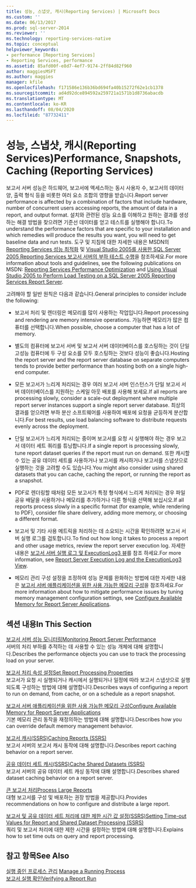 ```yaml
---
title: 성능, 스냅샷, 캐시(Reporting Services) | Microsoft Docs
ms.custom: ''
ms.date: 06/13/2017
ms.prod: sql-server-2014
ms.reviewer: ''
ms.technology: reporting-services-native
ms.topic: conceptual
helpviewer_keywords:
- performance [Reporting Services]
- Reporting Services, performance
ms.assetid: 85afd00f-e8d7-4ef7-9174-2ff84d82f960
author: maggiesMSFT
ms.author: maggies
manager: kfile
ms.openlocfilehash: f171586e136b36bd694fa40b15272f62e1cb1378
ms.sourcegitcommit: ad4d92dce894592a259721a1571b1d8736abacdb
ms.translationtype: MT
ms.contentlocale: ko-KR
ms.lasthandoff: 08/04/2020
ms.locfileid: "87732411"
---
```

# <a name="performance-snapshots-caching-reporting-services"></a><span data-ttu-id="12fea-102">성능, 스냅샷, 캐시(Reporting Services)</span><span class="sxs-lookup"><span data-stu-id="12fea-102">Performance, Snapshots, Caching (Reporting Services)</span></span>
  <span data-ttu-id="12fea-103">보고서 서버 성능은 하드웨어, 보고서에 액세스하는 동시 사용자 수, 보고서의 데이터 양, 출력 형식 등을 비롯한 여러 요소 조합의 영향을 받습니다.</span><span class="sxs-lookup"><span data-stu-id="12fea-103">Report server performance is affected by a combination of factors that include hardware, number of concurrent users accessing reports, the amount of data in a report, and output format.</span></span> <span data-ttu-id="12fea-104">설치와 관련된 성능 요소를 이해하고 원하는 결과를 생성하는 해결 방법을 찾으려면 기준선 데이터를 얻고 테스트를 실행해야 합니다.</span><span class="sxs-lookup"><span data-stu-id="12fea-104">To understand the performance factors that are specific to your installation and which remedies will produce the results you want, you will need to get baseline data and run tests.</span></span> <span data-ttu-id="12fea-105">도구 및 지침에 대한 자세한 내용은 MSDN의 [Reporting Services 성능 최적화](https://blogs.msdn.com/b/sqlcat/archive/2013/10/30/reporting-services-performance-and-optimization.aspx) 및 [Visual Studio 2005를 사용한 SQL Server 2005 Reporting Services 보고서 서버의 부하 테스트 수행](https://go.microsoft.com/fwlink/?LinkID=77519)을 참조하세요.</span><span class="sxs-lookup"><span data-stu-id="12fea-105">For more information about tools and guidelines, see the following publications on MSDN: [Reporting Services Performance Optimization](https://blogs.msdn.com/b/sqlcat/archive/2013/10/30/reporting-services-performance-and-optimization.aspx) and [Using Visual Studio 2005 to Perform Load Testing on a SQL Server 2005 Reporting Services Report Server](https://go.microsoft.com/fwlink/?LinkID=77519).</span></span>  
  
 <span data-ttu-id="12fea-106">고려해야 할 일반 원칙은 다음과 같습니다.</span><span class="sxs-lookup"><span data-stu-id="12fea-106">General principles to consider include the following:</span></span>  
  
-   <span data-ttu-id="12fea-107">보고서 처리 및 렌더링은 메모리를 많이 사용하는 작업입니다.</span><span class="sxs-lookup"><span data-stu-id="12fea-107">Report processing and rendering are memory intensive operations.</span></span> <span data-ttu-id="12fea-108">가능하면 메모리가 많은 컴퓨터를 선택합니다.</span><span class="sxs-lookup"><span data-stu-id="12fea-108">When possible, choose a computer that has a lot of memory.</span></span>  
  
-   <span data-ttu-id="12fea-109">별도의 컴퓨터에 보고서 서버 및 보고서 서버 데이터베이스를 호스팅하는 것이 단일 고성능 컴퓨터에 두 구성 요소를 모두 호스팅하는 것보다 성능이 좋습니다.</span><span class="sxs-lookup"><span data-stu-id="12fea-109">Hosting the report server and the report server database on separate computers tends to provide better performance than hosting both on a single high-end computer.</span></span>  
  
-   <span data-ttu-id="12fea-110">모든 보고서가 느리게 처리되는 경우 여러 보고서 서버 인스턴스가 단일 보고서 서버 데이터베이스를 지원하는 스케일 아웃 배포를 사용해 보세요.</span><span class="sxs-lookup"><span data-stu-id="12fea-110">If all reports are processing slowly, consider a scale-out deployment where multiple report server instances support a single report server database.</span></span> <span data-ttu-id="12fea-111">최상의 결과를 얻으려면 부하 분산 소프트웨어를 사용하여 배포에 요청을 균등하게 분산합니다.</span><span class="sxs-lookup"><span data-stu-id="12fea-111">For best results, use load balancing software to distribute requests evenly across the deployment.</span></span>  
  
-   <span data-ttu-id="12fea-112">단일 보고서가 느리게 처리되는 중이며 보고서를 요청 시 실행해야 하는 경우 보고서 데이터 세트 쿼리를 튜닝합니다.</span><span class="sxs-lookup"><span data-stu-id="12fea-112">If a single report is processing slowly, tune report dataset queries if the report must run on demand.</span></span> <span data-ttu-id="12fea-113">또한 캐시할 수 있는 공유 데이터 세트를 사용하거나 보고서를 캐시하거나 보고서를 스냅샷으로 실행하는 것을 고려할 수도 있습니다.</span><span class="sxs-lookup"><span data-stu-id="12fea-113">You might also consider using shared datasets that you can cache, caching the report, or running the report as a snapshot.</span></span>  
  
-   <span data-ttu-id="12fea-114">PDF로 렌더링할 때처럼 모든 보고서가 특정 형식에서 느리게 처리되는 경우 파일 공유 배달을 사용하거나 메모리를 추가하거나 다른 형식을 선택해 보십시오.</span><span class="sxs-lookup"><span data-stu-id="12fea-114">If all reports process slowly in a specific format (for example, while rendering to PDF), consider file share delivery, adding more memory, or choosing a different format.</span></span>  
  
-   <span data-ttu-id="12fea-115">보고서 및 기타 사용 메트릭을 처리하는 데 소요되는 시간을 확인하려면 보고서 서버 실행 로그를 검토합니다.</span><span class="sxs-lookup"><span data-stu-id="12fea-115">To find out how long it takes to process a report and other usage metrics, review the report server execution log.</span></span> <span data-ttu-id="12fea-116">자세한 내용은 [보고서 서버 실행 로그 및 ExecutionLog3 뷰](report-server-executionlog-and-the-executionlog3-view.md)를 참조 하세요.</span><span class="sxs-lookup"><span data-stu-id="12fea-116">For more information, see [Report Server Execution Log and the ExecutionLog3 View](report-server-executionlog-and-the-executionlog3-view.md).</span></span>  
  
-   <span data-ttu-id="12fea-117">메모리 관리 구성 설정을 조정하여 성능 문제를 완화하는 방법에 대한 자세한 내용은 [보고서 서버 애플리케이션을 위한 사용 가능한 메모리 구성](../report-server/configure-available-memory-for-report-server-applications.md)을 참조하세요.</span><span class="sxs-lookup"><span data-stu-id="12fea-117">For more information about how to mitigate performance issues by tuning memory management configuration settings, see [Configure Available Memory for Report Server Applications](../report-server/configure-available-memory-for-report-server-applications.md).</span></span>  
  
## <a name="in-this-section"></a><span data-ttu-id="12fea-118">섹션 내용</span><span class="sxs-lookup"><span data-stu-id="12fea-118">In This Section</span></span>  
 [<span data-ttu-id="12fea-119">보고서 서버 성능 모니터링</span><span class="sxs-lookup"><span data-stu-id="12fea-119">Monitoring Report Server Performance</span></span>](monitoring-report-server-performance.md)  
 <span data-ttu-id="12fea-120">서버의 처리 부하를 추적하는 데 사용할 수 있는 성능 개체에 대해 설명합니다.</span><span class="sxs-lookup"><span data-stu-id="12fea-120">Describes the performance objects you can use to track the processing load on your server.</span></span>  
  
 [<span data-ttu-id="12fea-121">보고서 처리 속성 설정</span><span class="sxs-lookup"><span data-stu-id="12fea-121">Set Report Processing Properties</span></span>](set-report-processing-properties.md)  
 <span data-ttu-id="12fea-122">보고서가 요청 시 실행되거나 캐시에서 실행되거나 일정에 따라 보고서 스냅샷으로 실행되도록 구성하는 방법에 대해 설명합니다.</span><span class="sxs-lookup"><span data-stu-id="12fea-122">Describes ways of configuring a report to run on demand, from cache, or on a schedule as a report snapshot.</span></span>  
  
 [<span data-ttu-id="12fea-123">보고서 서버 애플리케이션을 위한 사용 가능한 메모리 구성</span><span class="sxs-lookup"><span data-stu-id="12fea-123">Configure Available Memory for Report Server Applications</span></span>](../report-server/configure-available-memory-for-report-server-applications.md)  
 <span data-ttu-id="12fea-124">기본 메모리 관리 동작을 재정의하는 방법에 대해 설명합니다.</span><span class="sxs-lookup"><span data-stu-id="12fea-124">Describes how you can override default memory management behavior.</span></span>  
  
 [<span data-ttu-id="12fea-125">보고서 캐시&#40;SSRS&#41;</span><span class="sxs-lookup"><span data-stu-id="12fea-125">Caching Reports &#40;SSRS&#41;</span></span>](caching-reports-ssrs.md)  
 <span data-ttu-id="12fea-126">보고서 서버의 보고서 캐시 동작에 대해 설명합니다.</span><span class="sxs-lookup"><span data-stu-id="12fea-126">Describes report caching behavior on a report server.</span></span>  
  
 [<span data-ttu-id="12fea-127">공유 데이터 세트 캐시&#40;SSRS&#41;</span><span class="sxs-lookup"><span data-stu-id="12fea-127">Cache Shared Datasets &#40;SSRS&#41;</span></span>](cache-shared-datasets-ssrs.md)  
 <span data-ttu-id="12fea-128">보고서 서버의 공유 데이터 세트 캐싱 동작에 대해 설명합니다.</span><span class="sxs-lookup"><span data-stu-id="12fea-128">Describes shared dataset caching behavior on a report server.</span></span>  
  
 [<span data-ttu-id="12fea-129">큰 보고서 처리</span><span class="sxs-lookup"><span data-stu-id="12fea-129">Process Large Reports</span></span>](process-large-reports.md)  
 <span data-ttu-id="12fea-130">대형 보고서를 구성 및 배포하는 권장 방법을 제공합니다.</span><span class="sxs-lookup"><span data-stu-id="12fea-130">Provides recommendations on how to configure and distribute a large report.</span></span>  
  
 [<span data-ttu-id="12fea-131">보고서 및 공유 데이터 세트 처리에 대한 제한 시간 값 설정&#40;SSRS&#41;</span><span class="sxs-lookup"><span data-stu-id="12fea-131">Setting Time-out Values for Report and Shared Dataset Processing &#40;SSRS&#41;</span></span>](setting-time-out-values-for-report-and-shared-dataset-processing-ssrs.md)  
 <span data-ttu-id="12fea-132">쿼리 및 보고서 처리에 대한 제한 시간을 설정하는 방법에 대해 설명합니다.</span><span class="sxs-lookup"><span data-stu-id="12fea-132">Explains how to set time outs on query and report processing.</span></span>  
  
## <a name="see-also"></a><span data-ttu-id="12fea-133">참고 항목</span><span class="sxs-lookup"><span data-stu-id="12fea-133">See Also</span></span>  
 <span data-ttu-id="12fea-134">[실행 중인 프로세스 관리](../subscriptions/manage-a-running-process.md) </span><span class="sxs-lookup"><span data-stu-id="12fea-134">[Manage a Running Process](../subscriptions/manage-a-running-process.md) </span></span>  
 [<span data-ttu-id="12fea-135">보고서 실행 확인</span><span class="sxs-lookup"><span data-stu-id="12fea-135">Verifying a Report Run</span></span>](verifying-a-report-run.md)  
  
  
